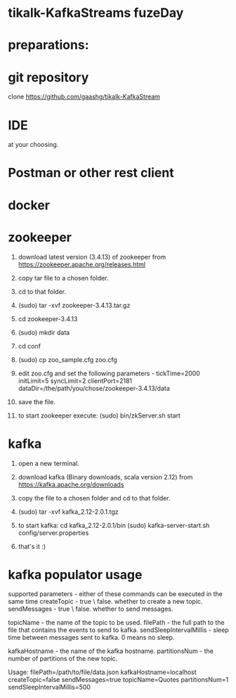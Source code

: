 # tikalk-KafkaStreams fuzeDay

preparations:
=============


git repository
==============
clone https://github.com/gaashg/tikalk-KafkaStream

IDE
===
at your choosing.

Postman or other rest client
============================

docker
=====


zookeeper
=========
1. download latest version (3.4.13) of zookeeper from
https://zookeeper.apache.org/releases.html

2. copy tar file to a chosen folder.

3. cd to that folder.

3. (sudo) tar -xvf zookeeper-3.4.13.tar.gz

4. cd zookeeper-3.4.13

5. (sudo) mkdir data

6. cd conf

7. (sudo) cp zoo_sample.cfg zoo.cfg

8. edit zoo.cfg and set the following parameters -
tickTime=2000
initLimit=5
syncLimit=2
clientPort=2181
dataDir=/the/path/you/chose/zookeeper-3.4.13/data

9. save the file.

10. to start zookeeper execute:
(sudo) bin/zkServer.sh start


kafka
=====
1. open a new terminal.

2. download kafka (Binary downloads, scala version 2.12) from
https://kafka.apache.org/downloads

3. copy the file to a chosen folder and cd to that folder.

4. (sudo) tar -xvf kafka_2.12-2.0.1.tgz

5. to start kafka:
cd kafka_2.12-2.0.1/bin
(sudo) kafka-server-start.sh config/server.properties

6. that's it :)


kafka populator usage
=====================
supported parameters -
either of these commands can be executed in the same time
createTopic - true \ false. whether to create a new topic.
sendMessages - true \ false. whether to send messages.

topicName - the name of the topic to be used.
filePath - the full path to the file that contains the events to send to kafka.
sendSleepIntervalMillis - sleep time between messages sent to kafka. 0 means no sleep.

kafkaHostname - the name of the kafka hostname.
partitionsNum - the number of partitions of the new topic.

Usage: filePath=/path/to/file/data.json kafkaHostname=localhost createTopic=false sendMessages=true topicName=Quotes partitionsNum=1 sendSleepIntervalMillis=500 

